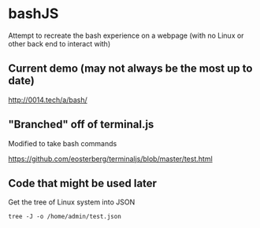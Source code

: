 # bashJS
Attempt to recreate the bash experience on a webpage (with no Linux or other back end to interact with)

## Current demo (may not always be the most up to date)

http://0014.tech/a/bash/

## "Branched" off of terminal.js

Modified to take bash commands

https://github.com/eosterberg/terminaljs/blob/master/test.html

## Code that might be used later

Get the tree of Linux system into JSON 
```
tree -J -o /home/admin/test.json
```
